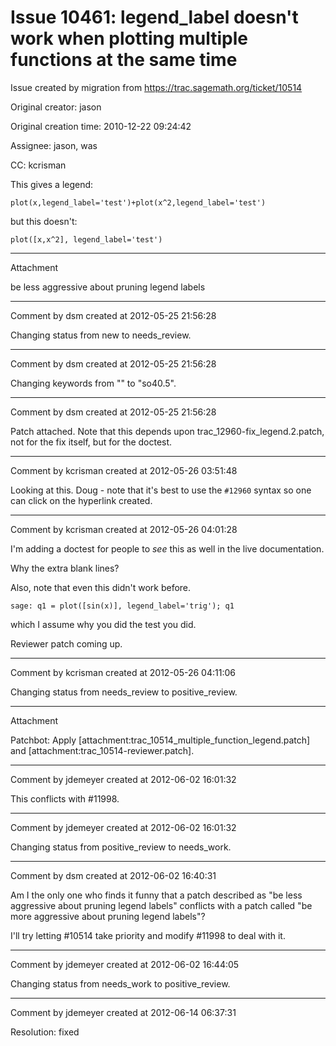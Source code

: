 # Issue 10461: legend_label doesn't work when plotting multiple functions at the same time

Issue created by migration from https://trac.sagemath.org/ticket/10514

Original creator: jason

Original creation time: 2010-12-22 09:24:42

Assignee: jason, was

CC:  kcrisman

This gives a legend:


```
plot(x,legend_label='test')+plot(x^2,legend_label='test')
```


but this doesn't:


```
plot([x,x^2], legend_label='test')
```



---

Attachment

be less aggressive about pruning legend labels


---

Comment by dsm created at 2012-05-25 21:56:28

Changing status from new to needs_review.


---

Comment by dsm created at 2012-05-25 21:56:28

Changing keywords from "" to "so40.5".


---

Comment by dsm created at 2012-05-25 21:56:28

Patch attached.  Note that this depends upon trac_12960-fix_legend.2.patch, not for the fix itself, but for the doctest.


---

Comment by kcrisman created at 2012-05-26 03:51:48

Looking at this.  Doug - note that it's best to use the `#12960` syntax so one can click on the hyperlink created.


---

Comment by kcrisman created at 2012-05-26 04:01:28

I'm adding a doctest for people to _see_ this as well in the live documentation.  

Why the extra blank lines?

Also, note that even this didn't work before.

```
sage: q1 = plot([sin(x)], legend_label='trig'); q1
```

which I assume why you did the test you did.

Reviewer patch coming up.


---

Comment by kcrisman created at 2012-05-26 04:11:06

Changing status from needs_review to positive_review.


---

Attachment

Patchbot: Apply [attachment:trac_10514_multiple_function_legend.patch] and [attachment:trac_10514-reviewer.patch].


---

Comment by jdemeyer created at 2012-06-02 16:01:32

This conflicts with #11998.


---

Comment by jdemeyer created at 2012-06-02 16:01:32

Changing status from positive_review to needs_work.


---

Comment by dsm created at 2012-06-02 16:40:31

Am I the only one who finds it funny that a patch described as "be less aggressive about pruning legend labels" conflicts with a patch called "be more aggressive about pruning legend labels"?

I'll try letting #10514 take priority and modify #11998 to deal with it.


---

Comment by jdemeyer created at 2012-06-02 16:44:05

Changing status from needs_work to positive_review.


---

Comment by jdemeyer created at 2012-06-14 06:37:31

Resolution: fixed

